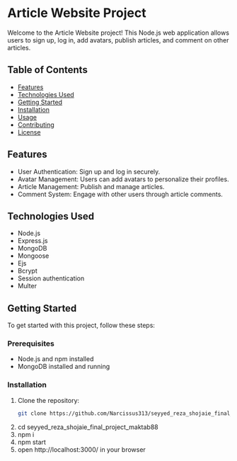 # Article Website Project

Welcome to the Article Website project! This Node.js web application allows users to sign up, log in, add avatars, publish articles, and comment on other articles.

## Table of Contents
- [Features](#features)
- [Technologies Used](#technologies-used)
- [Getting Started](#getting-started)
- [Installation](#installation)
- [Usage](#usage)
- [Contributing](#contributing)
- [License](#license)

## Features
- User Authentication: Sign up and log in securely.
- Avatar Management: Users can add avatars to personalize their profiles.
- Article Management: Publish and manage articles.
- Comment System: Engage with other users through article comments.

## Technologies Used
- Node.js
- Express.js
- MongoDB
- Mongoose
- Ejs
- Bcrypt
- Session authentication
- Multer

## Getting Started
To get started with this project, follow these steps:

### Prerequisites
- Node.js and npm installed
- MongoDB installed and running

### Installation
1. Clone the repository:
   ```bash
   git clone https://github.com/Narcissus313/seyyed_reza_shojaie_final_project_maktab88.git
2. cd seyyed_reza_shojaie_final_project_maktab88
3. npm i
4. npm start
5. open http://localhost:3000/ in your browser

